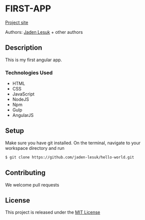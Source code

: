 # FIRST-APP

[Project site](https://example.com)

Authors: [Jaden Lesuk](https://jaden-lesuk.github.io) + other authors

## Description

This is my first angular app.

### Technologies Used
* HTML
* CSS
* JavaScript
* NodeJS
* Npm
* Gulp
* AngularJS

## Setup

Make sure you have git installed. On the terminal, navigate to your workspace directory and run

```bash
$ git clone https://github.com/jaden-lesuk/hello-world.git
```
## Contributing

We welcome pull requests

## License

This project is released under the [MIT License](./LICENSE.md)
